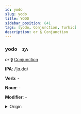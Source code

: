 ```yaml
---
id: yodo
slug: yodo
title: YODO
sidebar_position: 841
tags: [yodo, Conjunction, Turkic]
description: or § Conjunction
---
```


### yodo&emsp;<span kind="abugida">ɀʌ</span>

*or* **§** [Conjunction](../../tags/Conjunction)

**IPA**: /ˈjɑ.dɑ/

**Verb**: -

**Noun**: -

**Modifier**: -

<details>
    <summary>Origin</summary>
    Azerbaijani ya da [jɑ dɑ]<br/>
    <em>Turkic Language Family</em>
</details>